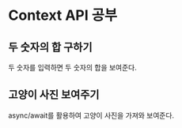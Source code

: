 # Context API 공부
## 두 숫자의 합 구하기
두 숫자를 입력하면 두 숫자의 합을 보여준다.

## 고양이 사진 보여주기
async/await를 활용하여 고양이 사진을 가져와 보여준다.
